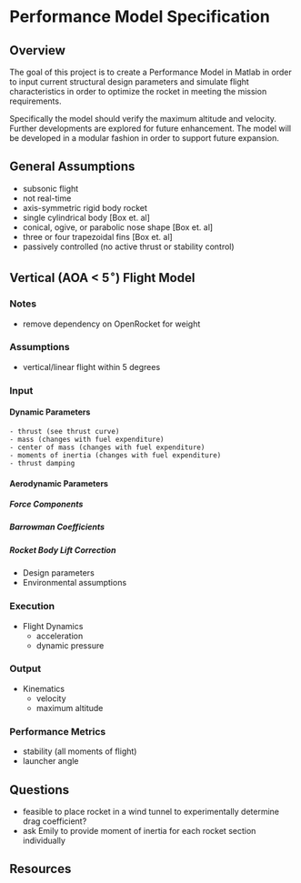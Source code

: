 # Performance Model Specification

## Overview 
The goal of this project is to create a Performance Model in Matlab in order to input current structural design parameters and simulate flight characteristics in order to optimize the rocket in meeting the mission requirements.

Specifically the model should verify the maximum altitude and velocity. Further developments are explored for future enhancement. The model will be developed in a modular fashion in order to support future expansion. 

## General Assumptions
- subsonic flight
- not real-time
- axis-symmetric rigid body rocket
- single cylindrical body [Box et. al]
- conical, ogive, or parabolic nose shape [Box et. al]
- three or four trapezoidal fins [Box et. al]
- passively controlled (no active thrust or stability control)
 
## Vertical (AOA < 5$^\circ$) Flight Model

### Notes
 - remove dependency on OpenRocket for weight

### Assumptions
- vertical/linear flight within 5 degrees

### Input

#### Dynamic Parameters
    - thrust (see thrust curve)
    - mass (changes with fuel expenditure)
    - center of mass (changes with fuel expenditure)
    - moments of inertia (changes with fuel expenditure)
    - thrust damping 

#### Aerodynamic Parameters

##### Force Components

##### Barrowman Coefficients

##### Rocket Body Lift Correction

- Design parameters
- Environmental assumptions

### Execution
- Flight Dynamics
    - acceleration
    - dynamic pressure

### Output
- Kinematics 
    - velocity
    - maximum altitude

### Performance Metrics
- stability (all moments of flight)
- launcher angle

## Questions
- feasible to place rocket in a wind tunnel to experimentally determine drag coefficient?
- ask Emily to provide moment of inertia for each rocket section individually


## Resources
[Thrust Curves]:(http://www.thrustcurve.org/simfilesearch.jsp?id=1591)
[Datcom]:(http://www.holycows.net/datcom/)
[United States Air Force Stability and Control Datcom Method]:(http://oai.dtic.mil/oai/oai?verb=getRecord&metadataPrefix=html&identifier=ADB072483)
